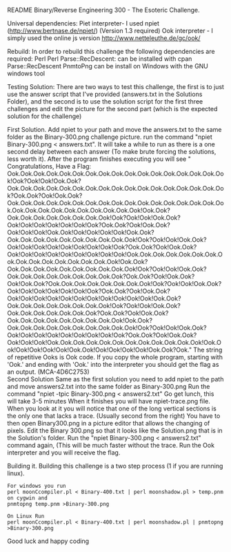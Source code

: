 README 
Binary/Reverse Engineering 300 - The Esoteric Challenge. 

Universal dependencies: 
Piet interpreter- I used npiet (http://www.bertnase.de/npiet/) (Version 1.3 required)
Ook interpreter - I simply used the online js version http://www.netteleuthe.de/gc/ook/

Rebuild: 
In order to rebuild this challenge the following dependencies are required: 
Perl 
Perl Parse::RecDescent: can be installed with cpan Parse::RecDescent
PnmtoPng can be install on Windows with the GNU windows tool

Testing Solution: 
There are two ways to test this challenge, the first is to just use the answer script that I've provided (answers.txt in the Solutions Folder), and the second is to use the solution script for the first three challenges and edit the picture for the second part (which is the expected solution for the challenge) 
	
First Solution. 
	Add npiet to your path and move the answers.txt to the same folder as the Binary-300.png challenge picture. 
	run the command "npiet Binary-300.png < answers.txt". It will take a while to run as there is a one second delay between each answer (To make brute forcing the solutions, less worth it). 	After the program finishes executing you will see " Congratulations, Have a Flag:
  Ook.Ook.Ook.Ook.Ook.Ook.Ook.Ook.Ook.Ook.Ook.Ook.Ook.Ook.Ook.Ook.Ook!Ook?Ook!Ook!Ook.Ook?Ook.Ook.Ook.Ook.Ook.Ook.Ook.Ook.Ook.Ook.Ook.Ook.Ook.Ook.Ook.Ook.Ook?Ook.Ook?Ook!Ook.Ook?Ook.Ook.Ook.Ook.Ook.Ook.Ook.Ook.Ook.Ook.Ook.Ook.Ook.Ook.Ook.Ook.Ook.Ook.Ook.Ook.Ook.Ook.Ook.Ook.Ook.Ook.Ook!Ook.Ook?Ook.Ook.Ook.Ook.Ook.Ook.Ook.Ook!Ook?Ook!Ook!Ook.Ook?Ook!Ook!Ook!Ook!Ook!Ook!Ook?Ook.Ook?Ook!Ook.Ook?Ook!Ook!Ook!Ook.Ook!Ook!Ook!Ook!Ook!Ook.Ook?Ook.Ook.Ook.Ook.Ook.Ook.Ook.Ook.Ook.Ook!Ook?Ook!Ook!Ook.Ook?Ook!Ook!Ook!Ook!Ook!Ook!Ook!Ook!Ook?Ook.Ook?Ook!Ook.Ook?Ook!Ook!Ook!Ook!Ook!Ook!Ook!Ook!Ook!Ook.Ook.Ook.Ook.Ook.Ook.Ook.Ook.Ook.Ook.Ook.Ook.Ook.Ook.Ook.Ook!Ook.Ook?Ook.Ook.Ook.Ook.Ook.Ook.Ook.Ook.Ook.Ook!Ook?Ook!Ook!Ook.Ook?Ook.Ook.Ook.Ook.Ook.Ook.Ook.Ook.Ook?Ook.Ook?Ook!Ook.Ook?Ook!Ook.Ook?Ook.Ook.Ook.Ook.Ook.Ook.Ook.Ook!Ook?Ook!Ook!Ook.Ook?Ook!Ook!Ook!Ook!Ook!Ook!Ook?Ook.Ook?Ook!Ook.Ook?Ook!Ook!Ook!Ook!Ook!Ook!Ook!Ook!Ook!Ook!Ook!Ook.Ook?Ook.Ook.Ook.Ook.Ook.Ook.Ook.Ook!Ook?Ook!Ook!Ook.Ook?Ook.Ook.Ook.Ook.Ook.Ook.Ook?Ook.Ook?Ook!Ook.Ook?Ook.Ook.Ook.Ook.Ook.Ook.Ook.Ook.Ook!Ook.Ook?Ook.Ook.Ook.Ook.Ook.Ook.Ook.Ook.Ook.Ook!Ook?Ook!Ook!Ook.Ook?Ook!Ook!Ook!Ook!Ook!Ook!Ook!Ook!Ook?Ook.Ook?Ook!Ook.Ook?Ook!Ook!Ook!Ook.Ook.Ook.Ook.Ook.Ook.Ook.Ook.Ook.Ook.Ook.Ook!Ook.Ook!Ook!Ook!Ook!Ook!Ook.Ook!Ook!Ook!Ook!Ook!Ook.Ook?Ook." 
      The string of repetitive Ooks is Ook code. If you copy the whole program, starting with 'Ook.' and ending with 'Ook.' into the interpreter you should get the flag as an output. (MCA-4D6C2753)  
 Second Solution 
	Same as the first solution you need to add npiet to the path and move answers2.txt into the same folder as Binary-300.png
	Run the command "npiet -tpic Binary-300.png < answers2.txt" 
	Go get lunch, this will take 3-5 minutes
	When it finishes you will have npiet-trace.png file. When you look at it you will notice that one of the long vertical sections is the only one that lacks a trace. (Usually second from the right) 
	You have to then open Binary300.png in a picture editor that allows the changing of pixels. 
	Edit the Binary 300.png so that it looks like the Solution.png that is in the Solution's folder. 
	Run the "npiet Binary-300.png < answers2.txt" command again, (This will be much faster without the trace. 
	Run the Ook interpreter and you will receive the flag. 

Building it. 
	Building this challenge is a two step process (1 if you are running linux). 

 	For windows you run
	perl moonCcompiler.pl < Binary-400.txt | perl moonshadow.pl > temp.pnm on cygwin and
	pnmtopng temp.pnm >Binary-300.png

	On Linux Run 
	perl moonCcompiler.pl < Binary-400.txt | perl moonshadow.pl | pnmtopng >Binary-300.png


Good luck and happy coding
	  
